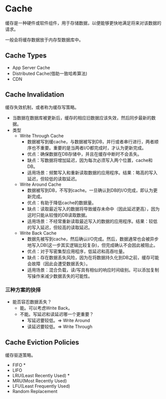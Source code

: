 # Cache
缓存是一种硬件或软件组件，用于存储数据，以便能够更快地满足将来对该数据的请求。

一般会将缓存数据放于内存型数据库中。
## Cache Types
- App Server Cache
- Distributed Cache(借助一致哈希算法)
- CDN

## Cache Invalidation
缓存失效机制，或者称为缓存写策略。

- 当数据在数据库被更新后，缓存的相应旧数据应该失效，然后同步最新的数据。
- 类型
  - Write Through Cache
    - 数据被写到缓cache，与数据被写到DB，并行或者串行进行，两者顺序也不重要。重要的是当两者I/O都完成时，才认为更新完成。
    - 优点：确保数据在DB存储中，并且在缓存中断时不会丢失。
    - 缺点：写数据将增加延迟，因为每次必须写入两个位置，cache和DB。
    - 适用场景：频繁写入和重新读取数据的应用程序。结果：略高的写入延迟，但较低的读取延迟。
  - Write Around Cache
    - 数据被写到DB，不写到cache。一旦确认到DB的I/O完成，即认为更新完成。
    - 优点：有助于降低cache的数据量。
    - 缺点：读取最近写入的数据将导致缓存未命中（因此延迟更高），因为这时只能从较慢的DB读取数据。
    - 适用场景：不经常重新读取最近写入的数据的应用程序。结果：较低的写入延迟，但较高的读取延迟。
  - Write Back Cache
    - 数据先被写到cache，然后确认I/O完成。然后，数据通常也会被异步地写入DB(这一步其实逻辑比较复杂)，但完成确认不会因此被阻止。
    - 优点：对于写密集型应用程序，低延迟和高吞吐量。
    - 缺点：存在数据丢失风险，因为在将数据持久化到DB之前，缓存可能会故障（因此会遭受数据丢失）。
    - 适用场景：混合负载，读/写具有相似的响应时间级别。可以添加复制写操作来减少数据丢失的可能性。

### 三种方案的抉择
- 能否容忍数据丢失？
  - 能。可以考虑Write Back。
  - 不能。写延迟和读延迟哪一个更重要？
    - 写延迟要较低。=> Write Around
    - 读延迟要较低。=> Write Through

## Cache Eviction Policies
缓存驱逐策略。
- FIFO *
- LIFO
- LRU(Least Recently Used) *
- MRU(Most Recently Used)
- LFU(Least Frequently Used)
- Random Replacement